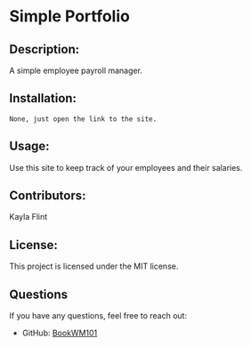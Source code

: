 # Simple Portfolio

## Description:
A simple employee payroll manager.

## Installation:
```
None, just open the link to the site.
```

## Usage:
Use this site to keep track of your employees and their salaries.

## Contributors:
Kayla Flint

## License:
This project is licensed under the MIT license.


## Questions
If you have any questions, feel free to reach out:
- GitHub: [BookWM101](https://github.com/BookWM101)